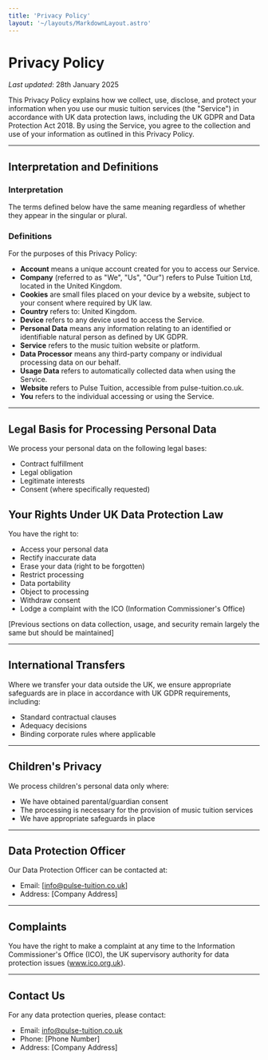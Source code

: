 ```yaml
---
title: 'Privacy Policy'
layout: '~/layouts/MarkdownLayout.astro'
---
```


# Privacy Policy

_Last updated_: 28th January 2025

This Privacy Policy explains how we collect, use, disclose, and protect your information when you use our music tuition services (the "Service") in accordance with UK data protection laws, including the UK GDPR and Data Protection Act 2018. By using the Service, you agree to the collection and use of your information as outlined in this Privacy Policy.

---

## Interpretation and Definitions

### Interpretation

The terms defined below have the same meaning regardless of whether they appear in the singular or plural.

### Definitions

For the purposes of this Privacy Policy:

- **Account** means a unique account created for you to access our Service.
- **Company** (referred to as "We", "Us", "Our") refers to Pulse Tuition Ltd, located in the United Kingdom.
- **Cookies** are small files placed on your device by a website, subject to your consent where required by UK law.
- **Country** refers to: United Kingdom.
- **Device** refers to any device used to access the Service.
- **Personal Data** means any information relating to an identified or identifiable natural person as defined by UK GDPR.
- **Service** refers to the music tuition website or platform.
- **Data Processor** means any third-party company or individual processing data on our behalf.
- **Usage Data** refers to automatically collected data when using the Service.
- **Website** refers to Pulse Tuition, accessible from pulse-tuition.co.uk.
- **You** refers to the individual accessing or using the Service.

---

## Legal Basis for Processing Personal Data

We process your personal data on the following legal bases:

- Contract fulfillment
- Legal obligation
- Legitimate interests
- Consent (where specifically requested)

## Your Rights Under UK Data Protection Law

You have the right to:

- Access your personal data
- Rectify inaccurate data
- Erase your data (right to be forgotten)
- Restrict processing
- Data portability
- Object to processing
- Withdraw consent
- Lodge a complaint with the ICO (Information Commissioner's Office)

[Previous sections on data collection, usage, and security remain largely the same but should be maintained]

---

## International Transfers

Where we transfer your data outside the UK, we ensure appropriate safeguards are in place in accordance with UK GDPR requirements, including:

- Standard contractual clauses
- Adequacy decisions
- Binding corporate rules where applicable

---

## Children's Privacy

We process children's personal data only where:

- We have obtained parental/guardian consent
- The processing is necessary for the provision of music tuition services
- We have appropriate safeguards in place

---

## Data Protection Officer

Our Data Protection Officer can be contacted at:

- Email: [info@pulse-tuition.co.uk]
- Address: [Company Address]

---

## Complaints

You have the right to make a complaint at any time to the Information Commissioner's Office (ICO), the UK supervisory authority for data protection issues (www.ico.org.uk).

---

## Contact Us

For any data protection queries, please contact:

- Email: info@pulse-tuition.co.uk
- Phone: [Phone Number]
- Address: [Company Address]
